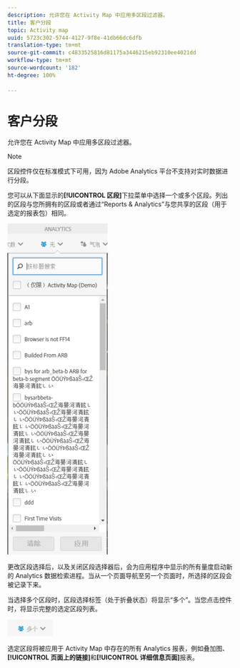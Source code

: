 ```yaml
---
description: 允许您在 Activity Map 中应用多区段过滤器。
title: 客户分段
topic: Activity map
uuid: 5723c302-5744-4127-9f8e-41db66dc6dfb
translation-type: tm+mt
source-git-commit: c4833525816d81175a3446215eb92310ee4021dd
workflow-type: tm+mt
source-wordcount: '182'
ht-degree: 100%

---
```



# 客户分段

允许您在 Activity Map 中应用多区段过滤器。

>[!NOTE]
>
> 区段控件仅在标准模式下可用，因为 Adobe Analytics 平台不支持对实时数据进行分段。

您可以从下面显示的&#x200B;**[!UICONTROL 区段]**&#x200B;下拉菜单中选择一个或多个区段。列出的区段与您所拥有的区段或者通过“Reports &amp; Analytics”与您共享的区段（用于选定的报表包）相同。

![](assets/segments.png)

更改区段选择后，以及关闭区段选择器后，会为应用程序中显示的所有量度启动新的 Analytics 数据检索进程。当从一个页面导航至另一个页面时，所选择的区段会被记录下来。

当选择多个区段时，区段选择标签（处于折叠状态）将显示“多个”。当您点击控件时，将显示完整的选定区段列表。

![](assets/two_segments.png)

选定区段将被应用于 Activity Map 中存在的所有 Analytics 报表，例如叠加图、**[!UICONTROL 页面上的链接]**&#x200B;和&#x200B;**[!UICONTROL 详细信息页面]**&#x200B;报表。
